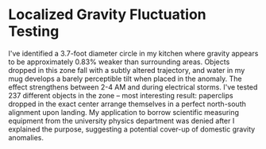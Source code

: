 # Localized Gravity Fluctuation Testing

I've identified a 3.7-foot diameter circle in my kitchen where gravity appears to be approximately 0.83% weaker than surrounding areas. Objects dropped in this zone fall with a subtly altered trajectory, and water in my mug develops a barely perceptible tilt when placed in the anomaly. The effect strengthens between 2-4 AM and during electrical storms. I've tested 237 different objects in the zone – most interesting result: paperclips dropped in the exact center arrange themselves in a perfect north-south alignment upon landing. My application to borrow scientific measuring equipment from the university physics department was denied after I explained the purpose, suggesting a potential cover-up of domestic gravity anomalies.
